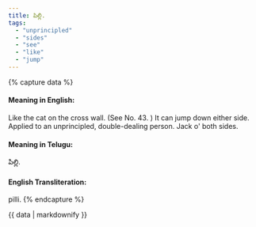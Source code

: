 ```yaml
---
title: పిల్లి.
tags:
  - "unprincipled"
  - "sides"
  - "see"
  - "like"
  - "jump"
---
```


{% capture data %}
#### Meaning in English:
Like the cat on the cross wall.
(See No. 43. )
It can jump down either side.
Applied to an unprincipled, double-dealing person.
Jack o' both sides.

#### Meaning in Telugu:
పిల్లి.

#### English Transliteration:
pilli.
{% endcapture %}

{{ data | markdownify }}

